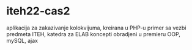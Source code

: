 # iteh22-cas2

aplikacija za zakazivanje kolokvijuma, kreirana u PHP-u
primer sa vezbi predmeta ITEH, katedra za ELAB
koncepti obradjeni u premieru OOP, mySQL, ajax
